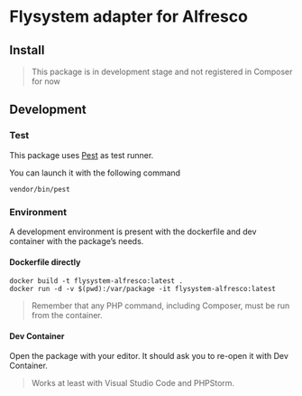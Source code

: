 # Flysystem adapter for Alfresco

## Install
> This package is in development stage and not registered in Composer for now

## Development
### Test
This package uses [Pest](https://pestphp.com) as test runner.

You can launch it with the following command

```shell
vendor/bin/pest
```

### Environment
A development environment is present with the dockerfile and dev container with the package’s needs.

#### Dockerfile directly
```shell
docker build -t flysystem-alfresco:latest .
docker run -d -v $(pwd):/var/package -it flysystem-alfresco:latest
```

> Remember that any PHP command, including Composer, must be run from the container.

#### Dev Container
Open the package with your editor. It should ask you to re-open it with Dev Container.

> Works at least with Visual Studio Code and PHPStorm.